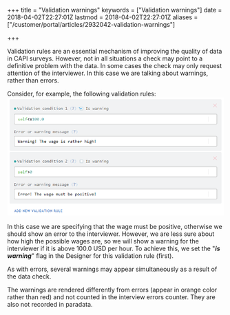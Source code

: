 +++
title = "Validation warnings"
keywords = ["Validation warnings"]
date = 2018-04-02T22:27:01Z
lastmod = 2018-04-02T22:27:01Z
aliases = ["/customer/portal/articles/2932042-validation-warnings"]

+++

Validation rules are an essential mechanism of improving the quality of
data in CAPI surveys. However, not in all situations a check may point
to a definitive problem with the data. In some cases the check may only
request attention of the interviewer. In this case we are talking about
warnings, rather than errors.  
  
Consider, for example, the following validation rules:  
![Validation rules: warnings and errors.](images/866694.png)  
  
In this case we are specifying that the wage must be positive, otherwise
we should show an error to the interviewer. However, we are less sure
about how high the possible wages are, so we will show a warning for the
interviewer if it is above 100.0 USD per hour. To achieve this, we set
the "***is warning***" flag in the Designer for this validation rule
(first).  
  
As with errors, several warnings may appear simultaneously as a result
of the data check.  
  
The warnings are rendered differently from errors (appear in orange
color rather than red) and not counted in the interview errors counter.
They are also not recorded in paradata.
